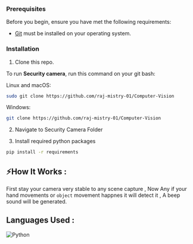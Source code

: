 ### Prerequisites

Before you begin, ensure you have met the following requirements:

* [Git](https://git-scm.com/downloads "Download Git") must be installed on your operating system.

### Installation 

1. Clone this repo.

To run **Security camera**, run this command on your git bash:

Linux and macOS:

```bash
sudo git clone https://github.com/raj-mistry-01/Computer-Vision
```

Windows:

```bash
git clone https://github.com/raj-mistry-01/Computer-Vision
```

2. Navigate to Security Camera Folder
   
3. Install required python packages

```bash
pip install -r requirements
```

## ⚡How It Works :
First stay your camera very stable to any scene capture , Now Any if your hand movements or ```object``` movement happnes it will detect it , A beep sound will be generated.

## Languages Used : 
![Python](https://img.shields.io/badge/python-3670A0?style=for-the-badge&logo=python&logoColor=ffdd54)
